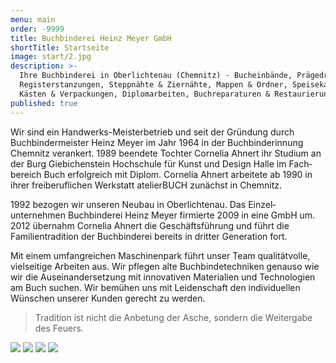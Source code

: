 ```yaml
---
menu: main
order: -9999
title: Buchbinderei Heinz Meyer GmbH
shortTitle: Startseite
image: start/2.jpg
description: >-
  Ihre Buchbinderei in Oberlichtenau (Chemnitz) - Bucheinbände, Prägedruck,
  Registerstanzungen, Steppnähte & Ziernähte, Mappen & Ordner, Speisekarten,
  Kästen & Verpackungen, Diplomarbeiten, Buchreparaturen & Restaurierungen
published: true
---
```

Wir sind ein Handwerks-Meisterbetrieb und seit der Gründung durch Buchbinder­meister Heinz Meyer im Jahr 1964 in der Buchbinder­innung Chemnitz verankert. 1989 beendete Tochter Cornelia Ahnert ihr Studium an der Burg Giebichen­stein Hochschule für Kunst und Design Halle im Fach­bereich Buch erfolgreich mit Diplom. Cornelia Ahnert arbeitete ab 1990 in ihrer frei­beruflichen Werkstatt atelierBUCH zunächst in Chemnitz.

1992 bezogen wir unseren Neubau in Ober­lichtenau. Das Einzel­unternehmen Buchbinderei Heinz Meyer firmierte 2009 in eine GmbH um. 2012 übernahm Cornelia Ahnert die Geschäfts­führung und führt die Familientradition der Buchbinderei bereits in dritter Generation fort.

Mit einem umfangreichen Maschinen­park führt unser Team qualitätvolle, vielseitige Arbeiten aus. Wir pflegen alte Buchbinde­techniken genauso wie wir die Auseinander­setzung mit innovativen Materialien und Technologien am Buch suchen. Wir bemühen uns mit Leidenschaft den individuellen Wünschen unserer Kunden gerecht zu werden.

> Tradition ist nicht die Anbetung der Asche, sondern die Weitergabe des Feuers.

![](start/3.jpg)
![](start/4.jpg)
![](start/5.jpg)
![](start/6.jpg)
